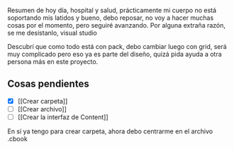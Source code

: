 Resumen de hoy día, hospital y salud, prácticamente mi cuerpo no está soportando mis latidos y bueno, debo reposar, no voy a hacer muchas cosas por el momento, pero seguiré avanzando. Por alguna extraña razón, se me desístanlo, visual studio 

Descubrí que como todo está con pack, debo cambiar luego con grid, será muy complicado pero eso ya es parte del diseño, quizá pida ayuda a otra persona más en este proyecto.
## Cosas pendientes
- [x] [[Crear carpeta]]
- [ ] [[Crear archivo]]
- [ ] [[Crear la interfaz de Content]]

En sí ya tengo para crear carpeta, ahora debo centrarme en el archivo .cbook
